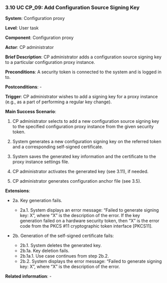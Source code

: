 ### 3.10 UC CP\_09: Add Configuration Source Signing Key

**System**: Configuration proxy

**Level**: User task

**Component**: Configuration proxy

**Actor**: CP administrator

**Brief Description**: CP administrator adds a configuration source
signing key to a particular configuration proxy instance.

**Preconditions**: A security token is connected to the system and is
logged in to.

**Postconditions**: -

**Trigger**: CP administrator wishes to add a signing key for a proxy
instance (e.g., as a part of performing a regular key change).

**Main Success Scenario**:

1.  CP administrator selects to add a new configuration source signing
    key to the specified configuration proxy instance from the given
    security token.

2.  System generates a new configuration signing key on the referred
    token and a corresponding self-signed certificate.

3.  System saves the generated key information and the certificate to
    the proxy instance settings file.

4.  CP administrator activates the generated key (see 3.11), if needed.

5.  CP administrator generates configuration anchor file (see 3.5).

**Extensions**:

- 2a. Key generation fails.
    - 2a.1. System displays an error message: “Failed to generate signing key: X”, where “X” is the description of the error. If the key generation failed on a hardware security token, then “X” is the error code from the PKCS \#11 cryptographic token interface \[PKCS11\].

- 2b. Generation of the self-signed certificate fails:
    - 2b.1. System deletes the generated key.
    - 2b.1a. Key deletion fails.
    - 2b.1a.1. Use case continues from step 2b.2.
    - 2b.2. System displays the error message: “Failed to generate signing  key: X”, where “X” is the description of the error.

**Related information**: -
